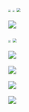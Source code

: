 <img src="Readme.assets/物理竞赛.JPG" style="zoom:33%;" />

<img src="Readme.assets/cet-4.png" style="zoom:25%;" />

<img src="Readme.assets/ncre2-c.png" style="zoom: 50%;" />

![](Readme.assets/智能药箱软件著作证书.jpg)

<img src="Readme.assets/软件著作软件著作协议.jpg" style="zoom:33%;" />

<img src="Readme.assets/实用新型专利证书_智能药箱1.jpg" style="zoom:50%;" />

![](Readme.assets/实用新型专利证书_智能药箱2.jpg)

![](Readme.assets/外观设计专利证书_家用智能取药机1.jpg)

![](Readme.assets/外观设计专利证书_家用智能取药机2.jpg)

![](Readme.assets/%E8%93%9D%E6%A1%A5%E6%9D%AF1.jpg)